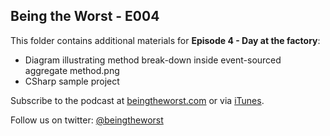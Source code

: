 ## Being the Worst - E004

This folder contains additional materials for **Episode 4 - Day at the factory**:

* Diagram illustrating method break-down inside event-sourced aggregate method.png
* CSharp sample project

Subscribe to the podcast at [beingtheworst.com](http://beingtheworst.com)
or via [iTunes](http://itunes.apple.com/us/podcast/being-the-worst/id554597082).

Follow us on twitter: [@beingtheworst](https://twitter.com/beingtheworst)
